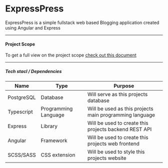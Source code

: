 # ExpressPress
ExpressPress is a simple fullstack web based Blogging application created using Angular and Express

---

#### Project Scope
To get a full view on the project scope [check out this document](./ProjectScope.md)

---

##### Tech stacl / Dependencies
|Name|Type|Purpose|
|----|----|-------|
|PostgreSQL|Database|Will serve as this projects database|
|Typescript|Programming Language|Will be used as this projects main programming language|
|Express|Library|Will be used to create this projects backend REST API|
|Angular|Framework|Will be used to create this projects web frontend|
|SCSS/SASS|CSS extension|Will be used to style this projects website|